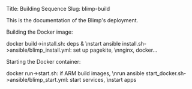 Title: Building Sequence
Slug: blimp-build

This is the documentation of the Blimp's deployment.

Building the Docker image:

<div class="diagram">
docker build->install.sh: deps & \nstart ansible
install.sh->ansible/blimp_install.yml: set up pagekite, \nnginx, docker...
</div>

Starting the Docker container:

<div class="diagram">
docker run->start.sh: if ARM build images, \nrun ansible
start_docker.sh->ansible/blimp_start.yml: start services, \nstart apps
</div>
